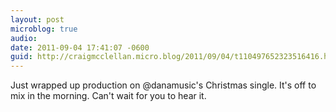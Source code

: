 ```yaml
---
layout: post
microblog: true
audio: 
date: 2011-09-04 17:41:07 -0600
guid: http://craigmcclellan.micro.blog/2011/09/04/t110497652323516416.html
---
```

Just wrapped up production on @danamusic's Christmas single. It's off to mix in the morning. Can't wait for you to hear it.
